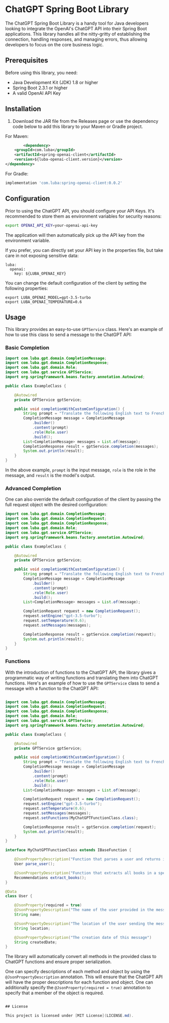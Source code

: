 # ChatGPT Spring Boot Library

The ChatGPT Spring Boot Library is a handy tool for Java developers looking to integrate the OpenAI's ChatGPT API into their Spring Boot applications. This library handles all the nitty-gritty of establishing the connection, handling responses, and managing errors, thus allowing developers to focus on the core business logic.

## Prerequisites

Before using this library, you need:

- Java Development Kit (JDK) 1.8 or higher
- Spring Boot 2.3.1 or higher
- A valid OpenAI API Key

## Installation

1. Download the JAR file from the Releases page or use the dependency code below to add this library to your Maven or Gradle project.

For Maven:

```xml
        <dependency>
    <groupId>com.luba</groupId>
    <artifactId>spring-openai-client</artifactId>
    <version>${luba-openai-client.version}</version>
</dependency>
```

For Gradle:

```groovy
implementation 'com.luba:spring-openai-client:0.0.2'
```

## Configuration

Prior to using the ChatGPT API, you should configure your API Keys. It's recommended to store them as environment variables for security reasons:

```bash
export OPENAI_API_KEY=your-openai-api-key
```

The application will then automatically pick up the API key from the environment variable.

If you prefer, you can directly set your API key in the properties file, but take care in not exposing sensitive data:

```props
luba:
  openai:
    key: ${LUBA_OPENAI_KEY}
```


You can change the default configuration of the client by setting the following properties:

```props
export LUBA_OPENAI_MODEL=gpt-3.5-turbo
export LUBA_OPENAI_TEMPERATURE=0.6
```



## Usage

This library provides an easy-to-use `GPTService` class. Here's an example of how to use this class to send a message to the ChatGPT API:

### Basic Completion

```java
import com.luba.gpt.domain.CompletionMessage;
import com.luba.gpt.domain.CompletionResponse;
import com.luba.gpt.domain.Role;
import com.luba.gpt.service.GPTService;
import org.springframework.beans.factory.annotation.Autowired;

public class ExampleClass {

    @Autowired
    private GPTService gptService;

    public void completionWithCustomConfiguration() {
        String prompt = "Translate the following English text to French: '{\"text\": \"Hello, world!\"}'";
        CompletionMessage message = CompletionMessage
            .builder()
            .content(prompt)
            .role(Role.user)
            .build();
        List<CompletionMessage> messages = List.of(message);
        CompletionResponse result = gptService.completion(messages);
        System.out.println(result);
    }
}
```

In the above example, `prompt` is the input message, `role` is the role in the message, and `result` is the model's output.

### Advanced Completion

One can also override the default configuration of the client by passing the full request object with the desired configuration:

```java
import com.luba.gpt.domain.CompletionMessage;
import com.luba.gpt.domain.CompletionRequest;
import com.luba.gpt.domain.CompletionResponse;
import com.luba.gpt.domain.Role;
import com.luba.gpt.service.GPTService;
import org.springframework.beans.factory.annotation.Autowired;

public class ExampleClass {

    @Autowired
    private GPTService gptService;

    public void completionWithCustomConfiguration() {
        String prompt = "Translate the following English text to French: '{\"text\": \"Hello, world!\"}'";
        CompletionMessage message = CompletionMessage
            .builder()
            .content(prompt)
            .role(Role.user)
            .build();
        List<CompletionMessage> messages = List.of(message);

        CompletionRequest request = new CompletionRequest();
        request.setEngine("gpt-3.5-turbo");
        request.setTemperature(0.6);
        request.setMessages(messages);

        CompletionResponse result = gptService.completion(request);
        System.out.println(result);
    }
}
```


### Functions

With the introduction of functions to the ChatGPT API, the library gives a programmatic way of writing functions and translating them into ChatGPT functions. Here's an example of how to use the `GPTService` class to send a message with a function to the ChatGPT API:

```java

import com.luba.gpt.domain.CompletionMessage;
import com.luba.gpt.domain.CompletionRequest;
import com.luba.gpt.domain.CompletionResponse;
import com.luba.gpt.domain.Role;
import com.luba.gpt.service.GPTService;
import org.springframework.beans.factory.annotation.Autowired;

public class ExampleClass {

    @Autowired
    private GPTService gptService;

    public void completionWithCustomConfiguration() {
        String prompt = "Translate the following English text to French: '{\"text\": \"Hello, world!\"}'";
        CompletionMessage message = CompletionMessage
            .builder()
            .content(prompt)
            .role(Role.user)
            .build();
        List<CompletionMessage> messages = List.of(message);

        CompletionRequest request = new CompletionRequest();
        request.setEngine("gpt-3.5-turbo");
        request.setTemperature(0.6);
        request.setMessages(messages);
        request.setFunctions(MyChatGPTFunctionClass.class);

        CompletionResponse result = gptService.completion(request);
        System.out.println(result);
    }
}

interface MyChatGPTFunctionClass extends IBaseFunction {

    @JsonPropertyDescription("Function that parses a user and returns it")
    User parse_user();

    @JsonPropertyDescription("Function that extracts all books in a specific message")
    Recommendations extract_books();
}

@Data
class User {

    @JsonProperty(required = true)
    @JsonPropertyDescription("The name of the user provided in the message")
    String name;

    @JsonPropertyDescription("The location of the user sending the message")
    String location;

    @JsonPropertyDescription("The creation date of this message")
    String createdDate;
}
```

The library will automatically convert all methods in the provided class to ChatGPT functions and ensure proper serialization.

One can specify descriptions of each method and object by using the `@JsonPropertyDescription` annotation. This will ensure that the ChatGPT API will have the proper descriptions for each function and object.
One can additionally specify the `@JsonProperty(required = true)` annotation to specify that a member of the object is required.

```java

## License

This project is licensed under [MIT License](LICENSE.md).
